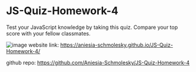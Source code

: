 # JS-Quiz-Homework-4
Test your JavaScript knowledge by taking this quiz. Compare your top score with your fellow classmates.



![image](https://user-images.githubusercontent.com/85134150/124703398-164d4700-dea7-11eb-8a07-21e60e634560.png)
website link: https://aniesia-schmolesky.github.io/JS-Quiz-Homework-4/

github repo: https://github.com/Aniesia-Schmolesky/JS-Quiz-Homework-4
